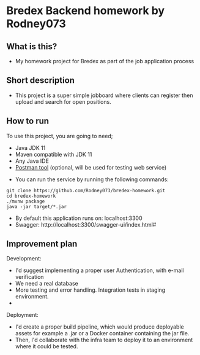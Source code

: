 Bredex Backend homework by Rodney073
====================



What is this?
---------------------
* My homework project for Bredex as part of the job application process

Short description
---------------------
* This project is a super simple jobboard where clients can register then upload and search for open positions. 

How to run
---------------------

To use this project, you are going to need;

- Java JDK 11
- Maven compatible with JDK 11
- Any Java IDE
- [Postman tool](https://www.getpostman.com/) (optional, will be used for testing web service)

* You can run the service by running the following commands:
```
git clone https://github.com/Rodney073/bredex-homework.git
cd bredex-homework
./mvnw package
java -jar target/*.jar
```

- By default this application runs on: localhost:3300
- Swagger: http://localhost:3300/swagger-ui/index.html#



Improvement plan
---------------------
Development:
- I'd suggest implementing a proper user Authentication, with e-mail verification
- We need a real database
- More testing and error handling. Integration tests in staging environment.
- 
Deployment:
- I'd create a proper build pipeline, which would produce deployable assets for example a .jar or a Docker container containing the jar file.
- Then, I'd collaborate with the infra team to deploy it to an environment where it could be tested.